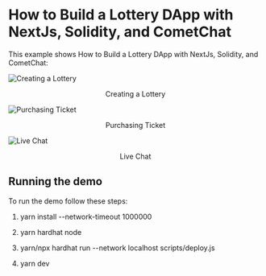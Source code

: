 # How to Build a Lottery DApp with NextJs, Solidity, and CometChat

This example shows How to Build a Lottery DApp with NextJs, Solidity, and CometChat:

![Creating a Lottery](./screenshots/0.gif)

<center><figcaption>Creating a Lottery</figcaption></center>


![Purchasing Ticket](./screenshots/1.gif)

<center><figcaption>Purchasing Ticket</figcaption></center>

![Live Chat](./screenshots/2.gif)

<center><figcaption>Live Chat</figcaption></center>

## Running the demo

To run the demo follow these steps:

1. yarn install --network-timeout 1000000

2. yarn hardhat node

3. yarn/npx hardhat run --network localhost scripts/deploy.js

4. yarn dev
